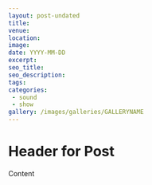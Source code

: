 ```yaml
---
layout: post-undated
title:  
venue:
location:
image: 
date: YYYY-MM-DD
excerpt:
seo_title:
seo_description:
tags:
categories: 
 - sound
 - show
gallery: /images/galleries/GALLERYNAME
---
```



# Header for Post
Content